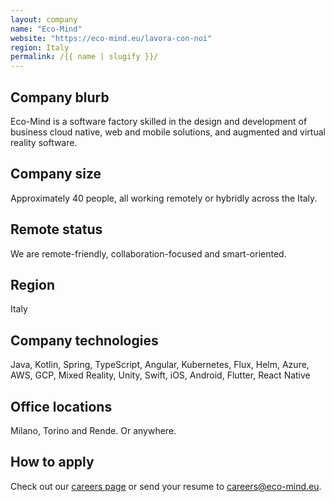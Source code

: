 ```yaml
---
layout: company
name: "Eco-Mind"
website: "https://eco-mind.eu/lavora-con-noi"
region: Italy
permalink: /{{ name | slugify }}/
---
```


## Company blurb

Eco-Mind is a software factory skilled in the design and development of business cloud native, web and mobile solutions, and augmented and virtual reality software.

## Company size

Approximately 40 people, all working remotely or hybridly across the Italy.

## Remote status

We are remote-friendly, collaboration-focused and smart-oriented.

## Region

Italy

## Company technologies

Java, Kotlin, Spring, TypeScript, Angular, Kubernetes, Flux, Helm, Azure, AWS, GCP, Mixed Reality, Unity, Swift, iOS, Android, Flutter, React Native 

## Office locations

Milano, Torino and Rende. Or anywhere.

## How to apply

Check out our [careers page](https://eco-mind.eu/lavora-con-noi) or send your resume to careers@eco-mind.eu.